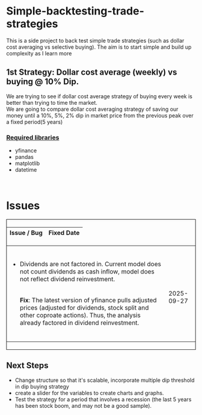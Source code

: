 # Simple-backtesting-trade-strategies
This is a side project to back test simple trade strategies (such as dollar cost averaging vs selective buying). The aim is to start simple and build up complexity as I learn more

## 1st Strategy: Dollar cost average (weekly) vs buying @ 10% Dip. 
We are trying to see if dollar cost average strategy of buying every week is better than trying to time the market.  
We are going to compare dollar cost averaging strategy of saving our money until a 10%, 5%, 2% dip in market price from the previous peak over a fixed period(5 years) 

### <u>Required libraries</u>
* yfinance
* pandas
* matplotlib
* datetime

</br>

# Issues
<table style=   "white-space: pre-line;
                border: 1px solid black;
                ">
    <thead>
        <tr>
            <th>Issue / Bug </th>
            <th>Fixed Date </th>
        </tr>
    </thead>
    <tbody>
        <tr> 
            <td>
            <ul><li>Dividends are not factored in. Current model does not count dividends as cash inflow, model does not reflect dividend reinvestment.
            <p>
            <b>Fix</b>: The latest version of yfinance pulls adjusted prices (adjusted for dividends, stock split and other coproate actions). Thus, the analysis already factored in dividend reinvestment.</li></ul>
            </td>
            <td>
            2025-09-27
            </td>
        </tr>
    </tbody>
</table>

## Next Steps

* Change structure so that it's scalable, incorporate multiple dip threshold in dip buying strategy
* create a slider for the variables to create charts and graphs. 
* Test the strategy for a period that involves a recession (the last 5 years has been stock boom, and may not be a good sample).


